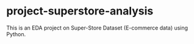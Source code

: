 # project-superstore-analysis
This is an EDA project on Super-Store Dataset (E-commerce data) using Python.
